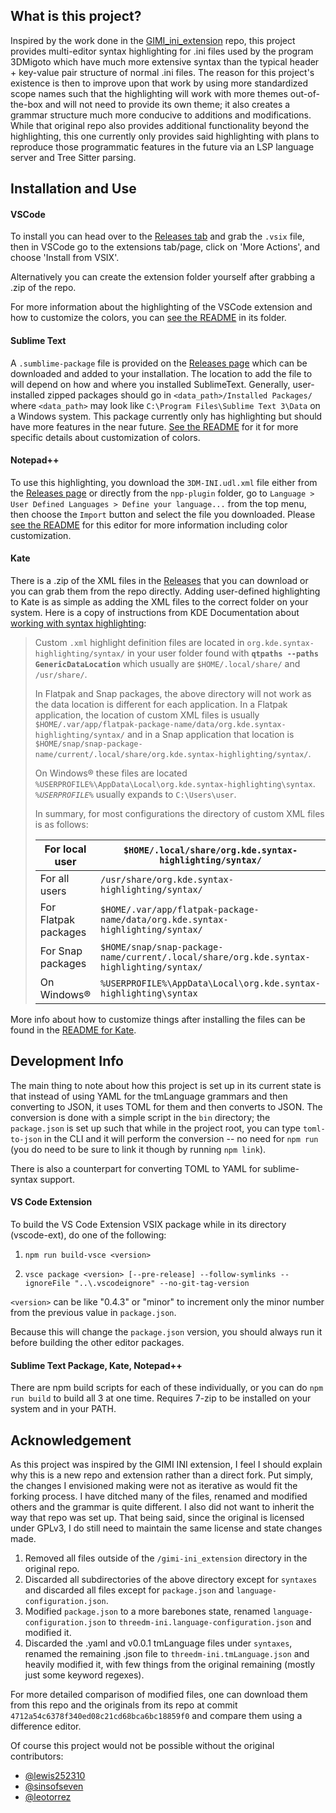 ## What is this project?
Inspired by the work done in the [GIMI_ini_extension](https://github.com/lewis252310/GIMI_ini_Extension) repo, this project provides multi-editor syntax highlighting for .ini files used by the program 3DMigoto which have much more extensive syntax than the typical header + key-value pair structure of normal .ini files. The reason for this project's existence is then to improve upon that work by using more standardized scope names such that the highlighting will work with more themes out-of-the-box and will not need to provide its own theme; it also creates a grammar structure much more conducive to additions and modifications. While that original repo also provides additional functionality beyond the highlighting, this one currently only provides said highlighting with plans to reproduce those programmatic features in the future via an LSP language server and Tree Sitter parsing.

## Installation and Use

#### VSCode
To install you can head over to the [Releases tab](https://github.com/lupomikti/3dmigoto-ini-extension/releases/latest) and grab the `.vsix` file, then in VSCode go to the extensions tab/page, click on 'More Actions', and choose 'Install from VSIX'.

Alternatively you can create the extension folder yourself after grabbing a .zip of the repo.

For more information about the highlighting of the VSCode extension and how to customize the colors, you can [see the README](vscode-ext/README.md) in its folder.

#### Sublime Text

A `.sumblime-package` file is provided on the [Releases page](https://github.com/lupomikti/3dmigoto-ini-extension/releases/latest) which can be downloaded and added to your installation. The location to add the file to will depend on how and where you installed SublimeText. Generally, user-installed zipped packages should go in `<data_path>/Installed Packages/` where `<data_path>` may look like `C:\Program Files\Sublime Text 3\Data` on a Windows system. This package currently only has highlighting but should have more features in the near future. [See the README](sublime-text-pkg/README.md) for it for more specific details about customization of colors.

#### Notepad++

To use this highlighting, you download the `3DM-INI.udl.xml` file either from the [Releases page](https://github.com/lupomikti/3dmigoto-ini-extension/releases/latest) or directly from the `npp-plugin` folder, go to `Language > User Defined Languages > Define your language...` from the top menu, then choose the `Import` button and select the file you downloaded. Please [see the README](npp-plugin/README.md) for this editor for more information including color customization.

#### Kate
There is a .zip of the XML files in the [Releases](https://github.com/lupomikti/3dmigoto-ini-extension/releases/latest) that you can download or you can grab them from the repo directly. Adding user-defined highlighting to Kate is as simple as adding the XML files to the correct folder on your system. Here is a copy of instructions from KDE Documentation about [working with syntax highlighting](https://docs.kde.org/stable5/en/kate/katepart/highlight.html):

> Custom `.xml` highlight definition files are located in `org.kde.syntax-highlighting/syntax/` in your user folder found with **`qtpaths --paths GenericDataLocation`** which usually are `$HOME/.local/share/` and `/usr/share/`.
> 
> In Flatpak and Snap packages, the above directory will not work as the data location is different for each application. In a Flatpak application, the location of custom <acronym class="acronym">XML</acronym> files is usually `$HOME/.var/app/flatpak-package-name/data/org.kde.syntax-highlighting/syntax/` and in a Snap application that location is `$HOME/snap/snap-package-name/current/.local/share/org.kde.syntax-highlighting/syntax/`.
> 
> On Windows® these files are located `%USERPROFILE%\AppData\Local\org.kde.syntax-highlighting\syntax`. *`%USERPROFILE%`* usually expands to `C:\Users\user`.
> 
> In summary, for most configurations the directory of custom XML files is as follows:
> 
> | For local user | `$HOME/.local/share/org.kde.syntax-highlighting/syntax/` |
> | --- | --- |
> | For all users | `/usr/share/org.kde.syntax-highlighting/syntax/` |
> | For Flatpak packages | `$HOME/.var/app/flatpak-package-name/data/org.kde.syntax-highlighting/syntax/` |
> | For Snap packages | `$HOME/snap/snap-package-name/current/.local/share/org.kde.syntax-highlighting/syntax/` |
> | On Windows® | `%USERPROFILE%\AppData\Local\org.kde.syntax-highlighting\syntax` |

More info about how to customize things after installing the files can be found in the [README for Kate](kate-plugin/README.md).

## Development Info

The main thing to note about how this project is set up in its current state is that instead of using YAML for the tmLanguage grammars and then converting to JSON, it uses TOML for them and then converts to JSON. The conversion is done with a simple script in the `bin` directory; the `package.json` is set up such that while in the project root, you can type `toml-to-json` in the CLI and it will perform the conversion -- no need for `npm run` (you do need to be sure to link it though by running `npm link`).

There is also a counterpart for converting TOML to YAML for sublime-syntax support.

#### VS Code Extension

To build the VS Code Extension VSIX package while in its directory (vscode-ext), do one of the following:

1. `npm run build-vsce <version>`

2. `vsce package <version> [--pre-release] --follow-symlinks --ignoreFile "..\.vscodeignore" --no-git-tag-version`

`<version>` can be like "0.4.3" or "minor" to increment only the minor number from the previous value in `package.json`.

Because this will change the `package.json` version, you should always run it before building the other editor packages.

#### Sublime Text Package, Kate, Notepad++

There are npm build scripts for each of these individually, or you can do `npm run build` to build all 3 at one time. Requires 7-zip to be installed on your system and in your PATH.

## Acknowledgement
As this project was inspired by the GIMI INI extension, I feel I should explain why this is a new repo and extension rather than a direct fork. Put simply, the changes I envisioned making were not as iterative as would fit the forking process. I have ditched many of the files, renamed and modified others and the grammar is quite different. I also did not want to inherit the way that repo was set up. That being said, since the original is licensed under GPLv3, I do still need to maintain the same license and state changes made.

1. Removed all files outside of the `/gimi-ini_extension` directory in the original repo.
2. Discarded all subdirectories of the above directory except for `syntaxes` and discarded all files except for `package.json` and `language-configuration.json`.
3. Modified `package.json` to a more barebones state, renamed `language-configuration.json` to `threedm-ini.language-configuration.json` and modified it.
4. Discarded the .yaml and v0.0.1 tmLanguage files under `syntaxes`, renamed the remaining .json file to `threedm-ini.tmLanguage.json` and heavily modified it, with few things from the original remaining (mostly just some keyword regexes).

For more detailed comparison of modified files, one can download them from this repo and the originals from its repo at commit `4712a54c6378f340ed08c21cd68bca6bc18859f0` and compare them using a difference editor.

Of course this project would not be possible without the original contributors:
- [@lewis252310](https://github.com/lewis252310)
- [@sinsofseven](https://github.com/sinsofseven)
- [@leotorrez](https://github.com/leotorrez)
